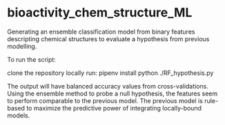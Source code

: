 # bioactivity_chem_structure_ML
Generating an ensemble classification model from binary features descripting chemical structures to evaluate a hypothesis from previous modelling.

To run the script:

clone the repository locally
run: 
pipenv install
python ./RF_hypothesis.py

The output will have balanced accuracy values from cross-validations. Using the ensemble method to probe a null hypothesis, the features seem to perform comparable to the previous model. The previous model is rule-based to maximize the predictive power of integrating locally-bound models.

